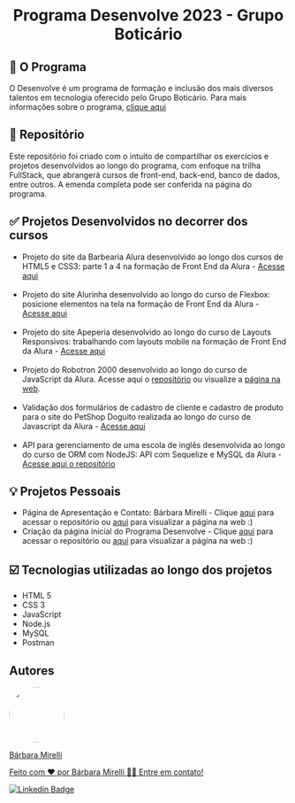 <h1 align="center">Programa Desenvolve 2023 - Grupo Boticário</h1>

## :pushpin: O Programa
O Desenvolve é um programa de formação e inclusão dos mais diversos talentos em tecnologia oferecido pelo Grupo Boticário. Para mais informações sobre o programa, [clique aqui](https://desenvolve.grupoboticario.com.br/)

## :pencil: Repositório
<p>Este repositório foi criado com o intuito de compartilhar os exercícios e projetos desenvolvidos ao longo do programa, com enfoque na trilha FullStack, que abrangerá cursos de front-end, back-end, banco de dados, entre outros. A emenda completa pode ser conferida na página do programa.

## :white_check_mark: Projetos Desenvolvidos no decorrer dos cursos
- Projeto do site da Barbearia Alura desenvolvido ao longo dos cursos de HTML5 e CSS3: parte 1 a 4 na formação de Front End da Alura - [Acesse aqui](https://github.com/barbaramir/desenvolve_2023_boticario/tree/main/1-projeto_barbearia_alura)
<br><br>
- Projeto do site Alurinha desenvolvido ao longo do curso de Flexbox: posicione elementos na tela na formação de Front End da Alura - [Acesse aqui](https://github.com/barbaramir/desenvolve_2023_boticario/tree/main/2-projeto_alurinha)
<br><br>
- Projeto do site Apeperia desenvolvido ao longo do curso de Layouts Responsivos: trabalhando com layouts mobile na formação de Front End da Alura - [Acesse aqui](https://github.com/barbaramir/desenvolve_2023_boticario/tree/main/3-projeto_apeperia)<br><br>
- Projeto do Robotron 2000 desenvolvido ao longo do curso de JavaScript da Alura. Acesse aqui o [repositório](https://github.com/barbaramir/desenvolve_robotron-2000)  ou visualize a [página na web](https://desenvolve-robotron-2000.vercel.app/). <br><br>
- Validação dos formulários de cadastro de cliente e cadastro de produto para o site do PetShop Doguito realizada ao longo do curso de Javascript da Alura - [Acesse aqui](https://github.com/barbaramir/desenvolve_2023_boticario/tree/main/projeto_petshop_doguito) <br><br>
- API para gerenciamento de uma escola de inglês desenvolvida ao longo do curso de ORM com NodeJS: API com Sequelize e MySQL da Alura - [Acesse aqui o repositório](https://github.com/barbaramir/desenvolve_2023_boticario/tree/main/api-escola-de-ingles)

## :bulb: Projetos Pessoais 
* Página de Apresentação e Contato: Bárbara Mirelli - Clique [aqui](https://github.com/barbaramir/desenvolve_exercicio_perfil) para acessar o repositório ou [aqui](https://barbaramir.github.io/desenvolve_exercicio_perfil/) para visualizar a página na web :)
* Criação da página inicial do Programa Desenvolve - Clique [aqui](https://github.com/barbaramir/desenvolve_desafio_pagina-inicial) para acessar o repositório ou [aqui](https://barbaramir.github.io/desenvolve_desafio_pagina-inicial/) para visualizar a página na web :)
 
## :ballot_box_with_check: Tecnologias utilizadas ao longo dos projetos

- HTML 5
- CSS 3
- JavaScript
- Node.js
- MySQL
- Postman

## Autores
<a href="https://github.com/barbaramir">
 <img style="border-radius: 50%;" src="https://avatars.githubusercontent.com/u/101302079?s=400&u=d13ec9e6994cd183223e15caeb5599afe49b9093&v=4" width="100px;" alt=""/>
 <br/>
   <p>Bárbara Mirelli</p>

   <p>Feito com ❤️ por Bárbara Mirelli 👋🏽 Entre em contato!</p>

[![Linkedin Badge](https://img.shields.io/badge/-Barbara-blue?style=flat-square&logo=Linkedin&logoColor=white&link=https://www.linkedin.com/in/barbara-mirelli/)](https://www.linkedin.com/in/barbara-mirelli/) 
